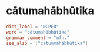 # cātumahābhūtika

``` toml
dict_label = "NCPED"
word = "cātumahābhūtika"
grammar_comment = "mfn."
see_also = ["cātummahābhūtika"]
```

